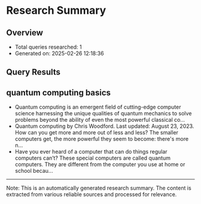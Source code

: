 # Research Summary

## Overview
- Total queries researched: 1
- Generated on: 2025-02-26 12:18:36

## Query Results
## quantum computing basics
- Quantum computing is an emergent field of cutting-edge computer science harnessing the unique qualities of quantum mechanics to solve problems beyond the ability of even the most powerful classical co...
- Quantum computing by Chris Woodford. Last updated: August 23, 2023. How can you get more and more out of less and less? The smaller computers get, the more powerful they seem to become: there's more n...
- Have you ever heard of a computer that can do things regular computers can’t? These special computers are called quantum computers. They are different from the computer you use at home or school becau...

---
Note: This is an automatically generated research summary. The content is extracted from various reliable sources and processed for relevance.
